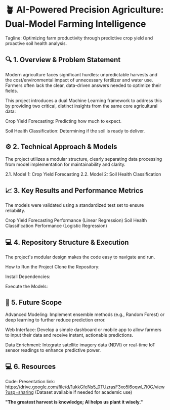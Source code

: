 # 🪴 AI-Powered Precision Agriculture: Dual-Model Farming Intelligence
Tagline: Optimizing farm productivity through predictive crop yield and proactive soil health analysis.

## 🔍 1. Overview & Problem Statement
Modern agriculture faces significant hurdles: unpredictable harvests and the cost/environmental impact of unnecessary fertilizer and water use. Farmers often lack the clear, data-driven answers needed to optimize their fields.

This project introduces a dual Machine Learning framework to address this by providing two critical, distinct insights from the same core agricultural data:

Crop Yield Forecasting: Predicting how much to expect.

Soil Health Classification: Determining if the soil is ready to deliver.

## ⚙️ 2. Technical Approach & Models
The project utilizes a modular structure, clearly separating data processing from model implementation for maintainability and clarity.

2.1. Model 1: Crop Yield Forecasting
2.2. Model 2: Soil Health Classification
## 📈 3. Key Results and Performance Metrics
The models were validated using a standardized test set to ensure reliability.

Crop Yield Forecasting Performance (Linear Regression)
Soil Health Classification Performance (Logistic Regression)
## 💻 4. Repository Structure & Execution
The project's modular design makes the code easy to navigate and run.

How to Run the Project
Clone the Repository:

Install Dependencies:

Execute the Models:

## 🚀 5. Future Scope
Advanced Modeling: Implement ensemble methods (e.g., Random Forest) or deep learning to further reduce prediction error.

Web Interface: Develop a simple dashboard or mobile app to allow farmers to input their data and receive instant, actionable predictions.

Data Enrichment: Integrate satellite imagery data (NDVI) or real-time IoT sensor readings to enhance predictive power.

## 💻 6. Resources
Code: 
Presentation link: https://drive.google.com/file/d/1ukkGfeNs5_0TUzrasF3xo5l6oqwL7l0G/view?usp=sharing
(Dataset available if needed for academic use)

**"The greatest harvest is knowledge; AI helps us plant it wisely."**
